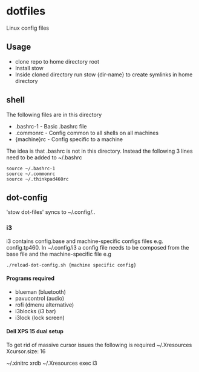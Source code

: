 # dotfiles
Linux config files

## Usage
* clone repo to home directory root
* Install stow
* Inside cloned directory run stow {dir-name} to create symlinks in home directory

## shell
The following files are in this directory
* .bashrc-1 - Basic .bashrc file
* .commonrc - Config common to all shells on all machines
* {machine}rc - Config specific to a machine

The idea is that .bashrc is not in this directory.  Instead the following 3 lines need to be added to ~/.bashrc

```
source ~/.bashrc-1
source ~/.commonrc
source ~/.thinkpad460rc

```

## dot-config
'stow dot-files' syncs to ~/.config/..

### i3

i3 contains config.base and machine-specific configs files e.g. config.tp460.  In ~/.config/i3 a config file needs to be composed from the base file and the machine-specific file e.g

```
./reload-dot-config.sh {machine specific config}
```

#### Programs required
* blueman (bluetooth)
* pavucontrol (audio)
* rofi (dmenu alternative)
* i3blocks (i3 bar)
* i3lock (lock screen)

#### Dell XPS 15 dual setup
To get rid of massive cursor issues the following is required
~/.Xresources
 Xcursor.size: 16

~/.xinitrc
 xrdb ~/.Xresources
 exec i3
